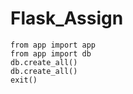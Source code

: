 # Flask_Assign
```
from app import app
from app import db
db.create_all()
db.create_all()
exit()
```
